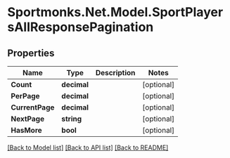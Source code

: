 # Sportmonks.Net.Model.SportPlayersAllResponsePagination

## Properties

Name | Type | Description | Notes
------------ | ------------- | ------------- | -------------
**Count** | **decimal** |  | [optional] 
**PerPage** | **decimal** |  | [optional] 
**CurrentPage** | **decimal** |  | [optional] 
**NextPage** | **string** |  | [optional] 
**HasMore** | **bool** |  | [optional] 

[[Back to Model list]](../README.md#documentation-for-models) [[Back to API list]](../README.md#documentation-for-api-endpoints) [[Back to README]](../README.md)

